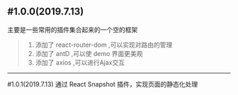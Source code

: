 #1.0.0(2019.7.13)
------
主要是一些常用的插件集合起来的一个空的框架
> 1. 添加了 react-router-dom ,可以实现对路由的管理
> 2. 添加了 antD ,可以使 demo 界面更美观
> 3. 添加了 axios ,可以进行Ajax交互

------
#1.0.1(2019.7.13)
通过 React Snapshot 插件，实现页面的静态化处理

